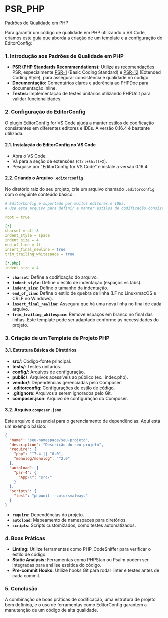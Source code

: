 # PSR_PHP
Padrões de Qualidade em PHP

Para garantir um código de qualidade em PHP utilizando o VS Code, criamos este guia que aborda a criação de um template e a configuração do EditorConfig:

### 1\. **Introdução aos Padrões de Qualidade em PHP**

*   **PSR (PHP Standards Recommendations):** Utilize as recomendações PSR, especialmente [PSR-1](https://github.com/claudecirmiranda/PSR_PHP/blob/main/PSR-1.md) (Basic Coding Standard) e [PSR-12](https://github.com/claudecirmiranda/PSR_PHP/blob/main/PSR-12.md) (Extended Coding Style), para assegurar consistência e qualidade no código.
*   **Documentação:** Comentários claros e aderência ao PHPDoc para documentação inline.
*   **Testes:** Implementação de testes unitários utilizando PHPUnit para validar funcionalidades.

### 2\. **Configuração do EditorConfig**

O plugin EditorConfig for VS Code ajuda a manter estilos de codificação consistentes em diferentes editores e IDEs. A versão 0.16.4 é bastante utilizada.

#### **2.1. Instalação do EditorConfig no VS Code**

*   Abra o VS Code.
*   Vá para a seção de extensões (`Ctrl+Shift+X`).
*   Pesquise por "EditorConfig for VS Code" e instale a versão 0.16.4.

#### **2.2. Criando o Arquivo `.editorconfig`**

No diretório raiz do seu projeto, crie um arquivo chamado `.editorconfig` com o seguinte conteúdo básico:

```yaml
# EditorConfig é suportado por muitos editores e IDEs.
# Use este arquivo para definir e manter estilos de codificação consistentes.

root = true

[*]
charset = utf-8
indent_style = space
indent_size = 4
end_of_line = lf
insert_final_newline = true
trim_trailing_whitespace = true

[*.php]
indent_size = 4
```

*   **`charset`:** Define a codificação do arquivo.
*   **`indent_style`:** Define o estilo de indentação (espaços vs tabs).
*   **`indent_size`:** Define o tamanho da indentação.
*   **`end_of_line`:** Define o estilo de quebra de linha (LF no Linux/macOS e CRLF no Windows).
*   **`insert_final_newline`:** Assegura que há uma nova linha no final de cada arquivo.
*   **`trim_trailing_whitespace`:** Remove espaços em branco no final das linhas.
Este template pode ser adaptado conforme as necessidades do projeto.

### 3\. **Criação de um Template de Projeto PHP**

#### **3.1. Estrutura Básica de Diretórios**

*   **src/**: Código-fonte principal.
*   **tests/**: Testes unitários.
*   **config/**: Arquivos de configuração.
*   **public/**: Arquivos acessíveis ao público (ex.: index.php).
*   **vendor/**: Dependências gerenciadas pelo Composer.
*   **.editorconfig**: Configurações de estilo de código.
*   **.gitignore**: Arquivos a serem ignorados pelo Git.
*   **composer.json**: Arquivo de configuração do Composer.

#### **3.2. Arquivo `composer.json`**

Este arquivo é essencial para o gerenciamento de dependências. Aqui está um exemplo básico:

```json
{
  "name": "seu-namespace/seu-projeto",
  "description": "Descrição do seu projeto",
  "require": {
    "php": "^7.4 || ^8.0",
    "monolog/monolog": "^2.0"
  },
  "autoload": {
    "psr-4": {
      "App\\": "src/"
    }
  },
  "scripts": {
    "test": "phpunit --colors=always"
  }
}
```

*   **`require`:** Dependências do projeto.
*   **`autoload`:** Mapeamento de namespaces para diretórios.
*   **`scripts`:** Scripts customizados, como testes automatizados.

### 4\. **Boas Práticas**

*   **Linting:** Utilize ferramentas como PHP\_CodeSniffer para verificar o estilo de código.
*   **Static Analysis:** Ferramentas como PHPStan ou Psalm podem ser integradas para análise estática do código.
*   **Pre-commit Hooks:** Utilize hooks Git para rodar linter e testes antes de cada commit.

### 5\. **Conclusão**

A combinação de boas práticas de codificação, uma estrutura de projeto bem definida, e o uso de ferramentas como EditorConfig garantem a manutenção de um código de alta qualidade.
